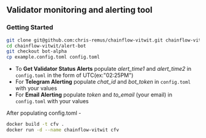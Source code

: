 ## Validator monitoring and alerting tool

### Getting Started

```bash
git clone git@github.com:chris-remus/chainflow-vitwit.git chainflow-vitwit/alert-bot
cd chainflow-vitwit/alert-bot
git checkout bot-alpha
cp example.config.toml config.toml
```

- To **Get Validator Status Alerts** populate *alert_time1* and *alert_time2* in `config.toml` in the form of UTC(ex:"02:25PM")
- For **Telegram Alerting** populate *chat_id* and *bot_token* in `config.toml` with your values
- For **Email Alerting** populate *token* and *to_email* (your email) in `config.toml` with your values

After populating config.toml -
```bash
docker build -t cfv .
docker run -d --name chainflow-vitwit cfv
```